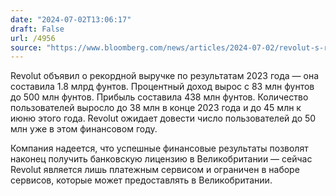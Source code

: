 ```yaml
---
date: "2024-07-02T13:06:17"
draft: False
url: /4956
source: "https://www.bloomberg.com/news/articles/2024-07-02/revolut-s-revenue-surges-to-2-2-billion-as-credit-losses-triple"
---
```


Revolut объявил о рекордной выручке по результатам 2023 года — она составила 1.8 млрд фунтов. Процентный доход вырос с 83 млн фунтов до 500 млн фунтов. Прибыль составила 438 млн фунтов. Количество пользователей выросло до 38 млн в конце 2023 года и до 45 млн к июню этого года. Revolut ожидает довести число пользователей до 50 млн уже в этом финансовом году.

Компания надеется, что успешные финансовые результаты позволят наконец получить банковскую лицензию в Великобритании — сейчас Revolut является лишь платежным сервисом и ограничен в наборе сервисов, которые может предоставлять в Великобритании.
